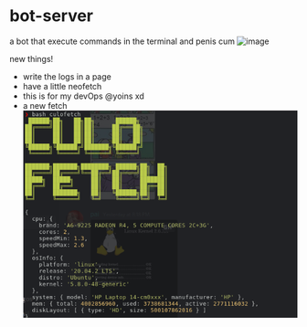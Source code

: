 # bot-server
a bot that execute commands in the terminal
and penis cum 
![image](/imagese/example.png)

new things!
- write the logs in a page
- have a little neofetch
- this is for my devOps @yoins xd
- a new fetch
![culo](/images/culo.png)

